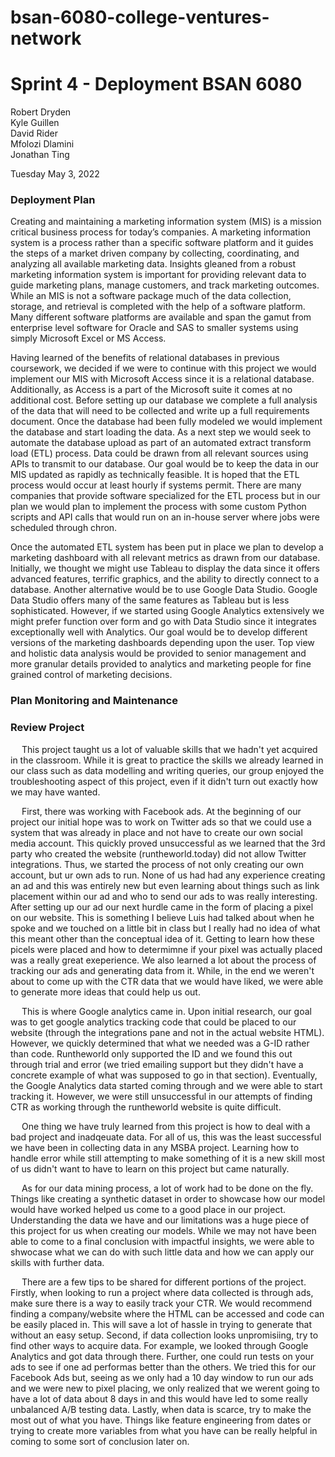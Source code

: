 # bsan-6080-college-ventures-network


# Sprint 4 - Deployment BSAN 6080


Robert Dryden <br />
Kyle Guillen <br />
David Rider <br />
Mfolozi Dlamini <br />
Jonathan Ting <br />


Tuesday May 3, 2022 <br />


### Deployment Plan
Creating and maintaining a marketing information system (MIS) is a mission critical business process for today’s companies. A marketing information system is a process rather than a specific software platform and it guides the steps of a market driven company by collecting, coordinating, and analyzing all available marketing data. Insights gleaned from a robust marketing information system is important for providing relevant data to guide marketing plans, manage customers, and track marketing outcomes. While an MIS is not a software package much of the data collection, storage, and retrieval is completed with the help of a software platform. Many different software platforms are available and span the gamut from enterprise level software for Oracle and SAS to smaller systems using simply Microsoft Excel or MS Access. 

Having learned of the benefits of relational databases in previous coursework, we decided if we were to continue with this project we would implement our MIS with Microsoft Access since it is a relational database. Additionally, as Access is a part of the Microsoft suite it comes at no additional cost. Before setting up our database we complete a full analysis of the data that will need to be collected and write up a full requirements document.  Once the database had been fully modeled we would implement the database and start loading the data. As a next step we would seek to automate the database upload as part of an automated extract transform load (ETL) process. Data could be drawn from all relevant sources using APIs to transmit to our database. Our goal would be to keep the data in our MIS updated as rapidly as technically feasible. It is hoped that the ETL process would occur at least hourly if systems permit.  There are many companies that provide software specialized for the ETL process but in our plan we would plan to implement the process with some custom Python scripts and API calls that would run on an in-house server where jobs were scheduled through chron.

Once the automated ETL system has been put in place we plan to develop a marketing dashboard with all relevant  metrics as drawn from our database. Initially, we thought we might use Tableau to display the data since it offers advanced features, terrific graphics, and the ability to directly connect to a database. Another alternative would be to use Google Data Studio. Google Data Studio offers many of the same features as Tableau but is less sophisticated. However, if we started using Google Analytics extensively we might prefer function over form and go with Data Studio since it integrates exceptionally well with Analytics.  Our goal would be to develop different versions of the marketing dashboards depending upon the user. Top view and holistic data analysis would be provided to senior management and more granular details provided to analytics and marketing people for fine grained control of marketing decisions.


### Plan Monitoring and Maintenance



### Review Project
&emsp; This project taught us a lot of valuable skills that we hadn't yet acquired in the classroom. While it is great to practice the skills we already learned in our class such as data modelling and writing queries, our group enjoyed the troubleshooting aspect of this project, even if it didn't turn out exactly how we may have wanted. 

&emsp; First, there was working with Facebook ads. At the beginning of our project our initial hope was to work on Twitter ads so that we could use a system that was already in place and not have to create our own social media account. This quickly proved unsuccessful as we learned that the 3rd party who created the website (runtheworld.today) did not allow Twitter integrations. Thus, we started the process of not only creating our own account, but ur own ads to run. None of us had had any experience creating an ad and this was entirely new but even learning about things such as link placement within our ad and who to send our ads to was really interesting. After setting up our ad our next hurdle came in the form of placing a pixel on our website. This is something I believe Luis had talked about when he spoke and we touched on a little bit in class but I really had no idea of what this meant other than the conceptual idea of it. Getting to learn how these picels were placed and how to determimne if your pixel was actually placed was a really great exeperience. We also learned a lot about the process of tracking our ads and generating data from it. While, in the end we weren't about to come up with the CTR data that we would have liked, we were able to generate more ideas that could help us out.

&emsp; This is where Google analytics came in. Upon initial research, our goal was to get google analytics tracking code that could be placed to our website (through the integrations pane and not in the actual website HTML). However, we quickly determined that what we needed was a G-ID rather than code. Runtheworld only supported the ID and we found this out through trial and error (we tried emailing support but they didn't have a concrete example of what was supposed to go in that section). Eventually, the Google Analytics data started coming through and we were able to start tracking it. However, we were still unsuccessful in our attempts of finding CTR as working through the runtheworld website is quite difficult. 

&emsp; One thing we have truly learned from this project is how to deal with a bad project and inadqeuate data. For all of us, this was the least successful we have been in collecting data in any MSBA project. Learning how to handle error while still attempting to make something of it is a new skill most of us didn't want to have to learn on this project but came naturally. 

&emsp; As for our data mining process, a lot of work had to be done on the fly. Things like creating a synthetic dataset in order to showcase how our model would have worked helped us come to a good place in our project. Understanding the data we have and our limitations was a huge piece of this project for us when creating our models. While we may not have been able to come to a final conclusion with impactful insights, we were able to shwocase what we can do with such little data and how we can apply our skills with further data. 

&emsp; There are a few tips to be shared for different portions of the project. Firstly, when looking to run a project where data collected is through ads, make sure there is a way to easily track your CTR. We would recommend finding a company/website where the HTML can be accessed and code can be easily placed in. This will save a lot of hassle in trying to generate that without an easy setup. Second, if data collection looks unpromisiing, try to find other ways to acquire data. For example, we looked through Google Analytics and got data through there. Further, one could run tests on your ads to see if one ad performas better than the others. We tried this for our Facebook Ads but, seeing as we only had a 10 day window to run our ads and we were new to pixel placing, we only realized that we werent going to have a lot of data about 8 days in and this would have led to some really unbalanced A/B testing data. Lastly, when data is scarce, try to make the most out of what you have. Things like feature engineering from dates or trying to create more variables from what you have can be really helpful in coming to some sort of conclusion later on. 
